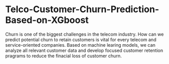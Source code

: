 # Telco-Customer-Churn-Prediction-Based-on-XGboost

Churn is one of the biggest challenges in the telecom industry. How can we predict potential churn to retain customers is vital for every telecom and service-oriented companies. Based on machine learing models, we can analyze all relevant customer data and develop focused customer retention pragrams to reduce the finacial loss of customer churn.
